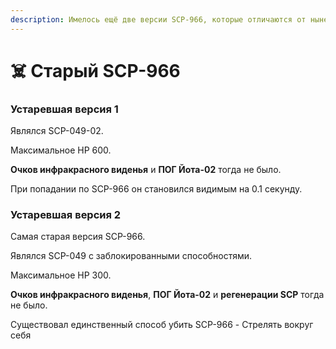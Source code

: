 ```yaml
---
description: Имелось ещё две версии SCP-966, которые отличаются от нынешней
---
```


# ☠️ Старый SCP-966

### Устаревшая версия 1 <a href="#ustarevshaya-versiya-1" id="ustarevshaya-versiya-1"></a>

Являлся SCP-049-02.

Максимальное HP 600.

**Очков инфракрасного виденья** и **ПОГ Йота-02** тогда не было.

При попадании по SCP-966 он становился видимым на 0.1 секунду.

### Устаревшая версия 2 <a href="#ustarevshaya-versiya-2" id="ustarevshaya-versiya-2"></a>

Самая старая версия SCP-966.

Являлся SCP-049 с заблокированными способностями.

Максимальное HP 300.

**Очков инфракрасного виденья**, **ПОГ Йота-02** и **регенерации SCP** тогда не было.

Существовал единственный способ убить SCP-966 - Стрелять вокруг себя
